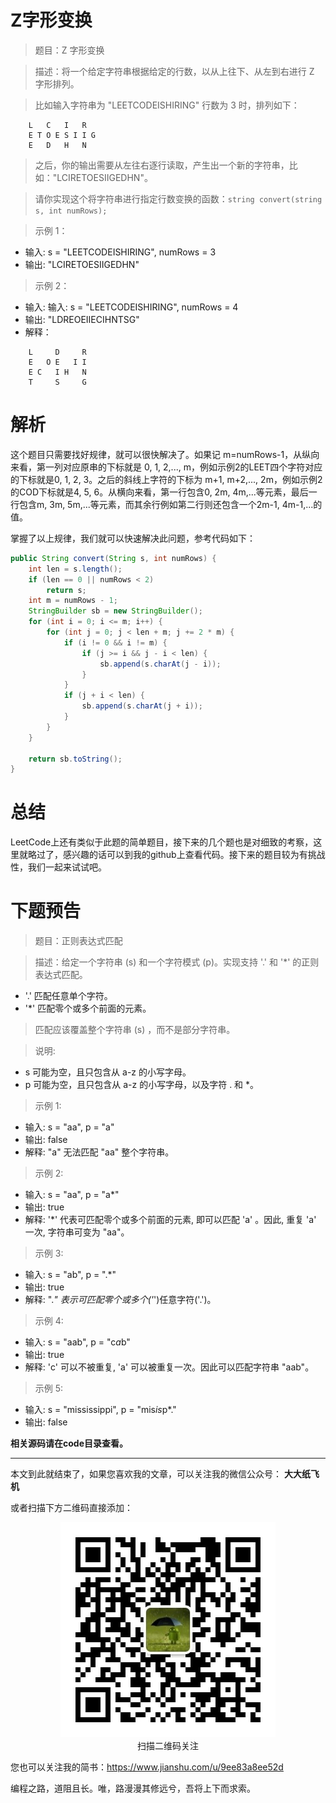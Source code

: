 # Z字形变换

> 题目：Z 字形变换

> 描述：将一个给定字符串根据给定的行数，以从上往下、从左到右进行 Z 字形排列。

> 比如输入字符串为 "LEETCODEISHIRING" 行数为 3 时，排列如下：

```
    L   C   I   R
    E T O E S I I G
    E   D   H   N
```

> 之后，你的输出需要从左往右逐行读取，产生出一个新的字符串，比如："LCIRETOESIIGEDHN"。

> 请你实现这个将字符串进行指定行数变换的函数：`string convert(string s, int numRows);`

> 示例 1：
* 输入: s = "LEETCODEISHIRING", numRows = 3
* 输出: "LCIRETOESIIGEDHN"

> 示例 2：
* 输入: 输入: s = "LEETCODEISHIRING", numRows = 4
* 输出: "LDREOEIIECIHNTSG"
* 解释：

```
    L     D     R
    E   O E   I I
    E C   I H   N
    T     S     G
```

# 解析

这个题目只需要找好规律，就可以很快解决了。如果记 m=numRows-1，从纵向来看，第一列对应原串的下标就是 0, 1, 2,..., m，例如示例2的LEET四个字符对应的下标就是0, 1, 2, 3。之后的斜线上字符的下标为 m+1, m+2,..., 2m，例如示例2的COD下标就是4, 5, 6。从横向来看，第一行包含0, 2m, 4m,...等元素，最后一行包含m, 3m, 5m,...等元素，而其余行例如第二行则还包含一个2m-1, 4m-1,...的值。

掌握了以上规律，我们就可以快速解决此问题，参考代码如下：

```java
public String convert(String s, int numRows) {
    int len = s.length();
    if (len == 0 || numRows < 2)
        return s;
    int m = numRows - 1;
    StringBuilder sb = new StringBuilder();
    for (int i = 0; i <= m; i++) {
        for (int j = 0; j < len + m; j += 2 * m) {
            if (i != 0 && i != m) {
                if (j >= i && j - i < len) {
                    sb.append(s.charAt(j - i));
                }
            }
            if (j + i < len) {
                sb.append(s.charAt(j + i));
            }
        }
    }

    return sb.toString();
}
```

# 总结

LeetCode上还有类似于此题的简单题目，接下来的几个题也是对细致的考察，这里就略过了，感兴趣的话可以到我的github上查看代码。接下来的题目较为有挑战性，我们一起来试试吧。

# 下题预告

> 题目：正则表达式匹配

> 描述：给定一个字符串 (s) 和一个字符模式 (p)。实现支持 '.' 和 '*' 的正则表达式匹配。

* '.' 匹配任意单个字符。
* '*' 匹配零个或多个前面的元素。

> 匹配应该覆盖整个字符串 (s) ，而不是部分字符串。

> 说明:

* s 可能为空，且只包含从 a-z 的小写字母。
* p 可能为空，且只包含从 a-z 的小写字母，以及字符 . 和 *。

> 示例 1:

* 输入: s = "aa", p = "a"
* 输出: false
* 解释: "a" 无法匹配 "aa" 整个字符串。

> 示例 2:

* 输入: s = "aa", p = "a*"
* 输出: true
* 解释: '*' 代表可匹配零个或多个前面的元素, 即可以匹配 'a' 。因此, 重复 'a' 一次, 字符串可变为 "aa"。

> 示例 3:

* 输入: s = "ab", p = ".*"
* 输出: true
* 解释: ".*" 表示可匹配零个或多个('*')任意字符('.')。

> 示例 4:

* 输入: s = "aab", p = "c*a*b"
* 输出: true
* 解释: 'c' 可以不被重复, 'a' 可以被重复一次。因此可以匹配字符串 "aab"。

> 示例 5:

* 输入: s = "mississippi", p = "mis*is*p*."
* 输出: false

**相关源码请在code目录查看。**

---

本文到此就结束了，如果您喜欢我的文章，可以关注我的微信公众号： **大大纸飞机** 

或者扫描下方二维码直接添加：

<div align="center"><img src ="./image/qrcode.jpg" /><br/>扫描二维码关注</div>

您也可以关注我的简书：https://www.jianshu.com/u/9ee83a8ee52d

编程之路，道阻且长。唯，路漫漫其修远兮，吾将上下而求索。